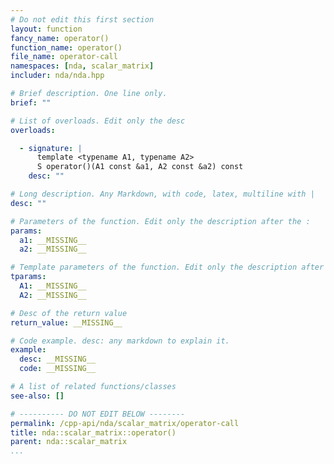 ```yaml
---
# Do not edit this first section
layout: function
fancy_name: operator()
function_name: operator()
file_name: operator-call
namespaces: [nda, scalar_matrix]
includer: nda/nda.hpp

# Brief description. One line only.
brief: ""

# List of overloads. Edit only the desc
overloads:

  - signature: |
      template <typename A1, typename A2> 
      S operator()(A1 const &a1, A2 const &a2) const
    desc: ""

# Long description. Any Markdown, with code, latex, multiline with |
desc: ""

# Parameters of the function. Edit only the description after the :
params:
  a1: __MISSING__
  a2: __MISSING__

# Template parameters of the function. Edit only the description after the :
tparams:
  A1: __MISSING__
  A2: __MISSING__

# Desc of the return value
return_value: __MISSING__

# Code example. desc: any markdown to explain it.
example:
  desc: __MISSING__
  code: __MISSING__

# A list of related functions/classes
see-also: []

# ---------- DO NOT EDIT BELOW --------
permalink: /cpp-api/nda/scalar_matrix/operator-call
title: nda::scalar_matrix::operator()
parent: nda::scalar_matrix
...
```


